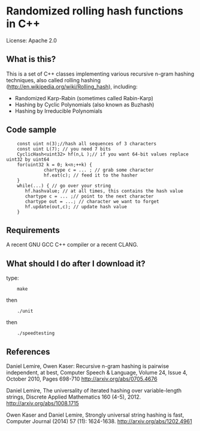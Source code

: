 # Randomized rolling hash functions in C++ 


License: Apache 2.0


## What is this?

This is a set of C++ classes implementing various recursive n-gram hashing techniques, also called rolling hashing (http://en.wikipedia.org/wiki/Rolling_hash), including:

*   Randomized Karp-Rabin (sometimes called Rabin-Karp)
*   Hashing by Cyclic Polynomials (also known as Buzhash)
*   Hashing by Irreducible Polynomials


##  Code sample

        const uint n(3);//hash all sequences of 3 characters
        const uint L(7); // you need 7 bits
        CyclicHash<uint32> hf(n,L );// if you want 64-bit values replace uint32 by uint64
        for(uint32 k = 0; k<n;++k) {
                  chartype c = ... ; // grab some character
                  hf.eat(c); // feed it to the hasher
        }
        while(...) { // go over your string
           hf.hashvalue; // at all times, this contains the hash value
           chartype c = ... ;// point to the next character
           chartype out = ...; // character we want to forget
           hf.update(out,c); // update hash value
        }



##  Requirements 

A recent GNU GCC C++ compiler or a recent CLANG.

##  What should I do after I download it?


type:

        make

then

        ./unit

then

        ./speedtesting




##  References

Daniel Lemire, Owen Kaser: Recursive n-gram hashing is pairwise independent, at best, Computer Speech & Language, Volume 24, Issue 4, October 2010, Pages 698-710 http://arxiv.org/abs/0705.4676

Daniel Lemire, The universality of iterated hashing over variable-length strings, Discrete Applied Mathematics 160 (4-5), 2012. http://arxiv.org/abs/1008.1715

Owen Kaser and Daniel Lemire, Strongly universal string hashing is fast, Computer Journal (2014) 57 (11): 1624-1638.
http://arxiv.org/abs/1202.4961

